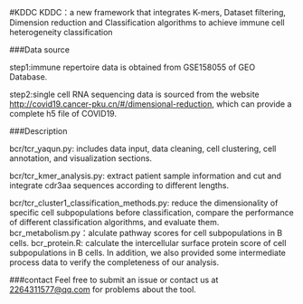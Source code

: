 #KDDC
KDDC：a new framework that integrates K-mers, Dataset filtering, Dimension reduction and Classification algorithms to achieve immune cell heterogeneity classification

###Data source

step1:immune repertoire data is obtained from GSE158055 of GEO Database.

step2:single cell RNA sequencing data is sourced from the website http://covid19.cancer-pku.cn/#/dimensional-reduction, which can provide a complete h5 file of COVID19.

###Description

bcr/tcr_yaqun.py: includes data input, data cleaning, cell clustering, cell annotation, and visualization sections.

bcr/tcr_kmer_analysis.py: extract patient sample information and cut and integrate cdr3aa sequences according to different lengths.

bcr/tcr_cluster1_classification_methods.py: reduce the dimensionality of specific cell subpopulations before classification, compare the performance of different classification algorithms, and evaluate them.
bcr_metabolism.py：alculate pathway scores for cell subpopulations in B cells.
bcr_protein.R: calculate the intercellular surface protein score of cell subpopulations in B cells.
In addition, we also provided some intermediate process data to verify the completeness of our analysis.

###contact
Feel free to submit an issue or contact us at 2264311577@qq.com for problems about the tool.
